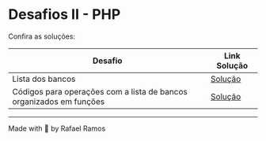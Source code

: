 # Desafios II - PHP

Confira as soluções:

<table>
  <thead>
   <th>Desafio</th>
   <th>Link Solução</th>
  </thead>
  <tbody>
    <tr>
      <td>Lista dos bancos</td>
      <td>
        <a 
        href="#" target="_blank"
        >
        Solução
        </a>
      </td>
    </tr>
        <tr>
      <td>Códigos para operações com a lista de bancos organizados em funções</td>
      <td>
        <a 
        href="#" target="_blank"
        >
        Solução
        </a>
      </td>
    </tr>
  </tbody>
</table>

---

Made with 💙 by Rafael Ramos
